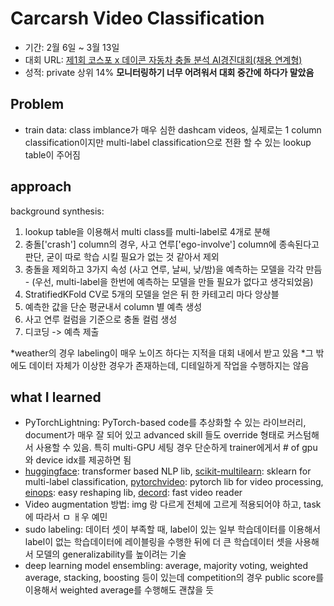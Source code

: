 # Carcarsh Video Classification
- 기간: 2월 6일 ~ 3월 13일
- 대회 URL: [제1회 코스포 x 데이콘 자동차 충돌 분석 AI경진대회(채용 연계형)](https://dacon.io/competitions/official/236046/overview/description)
- 성적: private 상위 14% **모니터링하기 너무 어려워서 대회 중간에 하다가 말았음**

## Problem
- train data: class imblance가 매우 심한 dashcam videos, 실제로는 1 column classification이지만 multi-label classification으로 전환 할 수 있는 lookup table이 주어짐



## approach 
background synthesis: 
1. lookup table을 이용해서 multi class를 multi-label로 4개로 분해 
2. 충돌['crash'] column의 경우, 사고 연루['ego-involve'] column에 종속된다고 판단, 굳이 따로 학습 시킬 필요가 없는 것 같아서 제외
3. 충돌을 제외하고 3가지 속성 (사고 연루, 날씨, 낮/밤)을 예측하는 모델을 각각 만듬 - (우선, multi-label을 한번에 예측하는 모델을 만들 필요가 없다고 생각되었음)
4. StratifiedKFold CV로 5개의 모델을 얻은 뒤 한 카테고리 마다 앙상블
5. 예측한 값을 단순 평균내서 column 별 예측 생성 
6. 사고 연루 컬럼을 기준으로 충돌 컬럼 생성
7. 디코딩 -> 예측 제출

*weather의 경우 labeling이 매우 노이즈 하다는 지적을 대회 내에서 받고 있음
*그 밖에도 데이터 자체가 이상한 경우가 존재하는데, 디테일하게 작업을 수행하지는 않음


## what I learned 
- PyTorchLightning: PyTorch-based code를 추상화할 수 있는 라이브러리, document가 매우 잘 되어 있고 advanced skill 들도 override 형태로 커스텀해서 사용할 수 있음. 특히 multi-GPU 세팅 경우 단순하게 trainer에게서 # of gpu 와 device idx를 제공하면 됨
- [huggingface](https://huggingface.co/): transformer based NLP lib, [scikit-multilearn](http://scikit.ml/): sklearn for multi-label classification, [pytorchvideo](https://pytorchvideo.org/): pytorch lib for video processing, [einops](https://einops.rocks/): easy reshaping lib, [decord](https://github.com/dmlc/decord): fast video reader
- Video augmentation 방법: img 랑 다르게 전체에 고르게 적용되어야 하고, task에 따라서 ㅁ ㅐ우 예민
- sudo labeling: 데이터 셋이 부족할 때, label이 있는 일부 학습데이터를 이용해서 label이 없는 학습데이터에 레이블링을 수행한 뒤에 더 큰 학습데이터 셋을 사용해서 모델의 generalizability를 높이려는 기술 
- deep learning model ensembling: average, majority voting, weighted average, stacking, boosting 등이 있는데 competition의 경우 public score를 이용해서 weighted average를 수행해도 괜찮을 듯 
